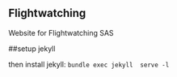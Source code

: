 ## Flightwatching

Website for Flightwatching SAS

##setup jekyll 


then install jekyll: ```bundle exec jekyll  serve -l```
